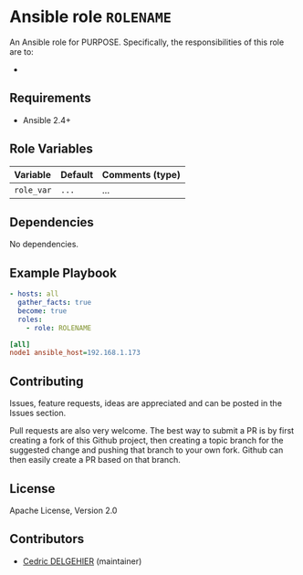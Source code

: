 # Ansible role `ROLENAME`

An Ansible role for PURPOSE. Specifically, the responsibilities of this role are to:

-

## Requirements

- Ansible 2.4+

## Role Variables


| Variable   | Default | Comments (type)  |
| :---       | :---    | :---             |
| `role_var` | `...`   | ...              |

## Dependencies

No dependencies.

## Example Playbook

```yaml
- hosts: all
  gather_facts: true
  become: true
  roles:
    - role: ROLENAME
```


```ini
[all]
node1 ansible_host=192.168.1.173
```

## Contributing

Issues, feature requests, ideas are appreciated and can be posted in the Issues section.

Pull requests are also very welcome. The best way to submit a PR is by first creating a fork of this Github project, then creating a topic branch for the suggested change and pushing that branch to your own fork. Github can then easily create a PR based on that branch.

## License

Apache License, Version 2.0

## Contributors

- [Cedric DELGEHIER](https://github.com/cdelgehier/) (maintainer)
